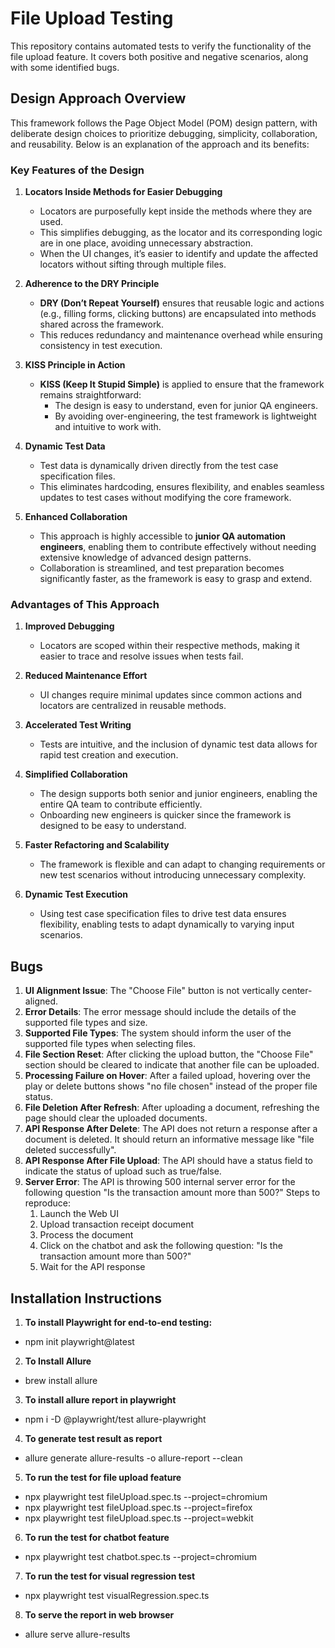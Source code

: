 # File Upload Testing

This repository contains automated tests to verify the functionality of the file upload feature. It covers both positive and negative scenarios, along with some identified bugs.

## Design Approach Overview

This framework follows the Page Object Model (POM) design pattern, with deliberate design choices to prioritize debugging, simplicity, collaboration, and reusability. Below is an explanation of the approach and its benefits:

### Key Features of the Design

1. **Locators Inside Methods for Easier Debugging**  
   - Locators are purposefully kept inside the methods where they are used.  
   - This simplifies debugging, as the locator and its corresponding logic are in one place, avoiding unnecessary abstraction.  
   - When the UI changes, it’s easier to identify and update the affected locators without sifting through multiple files.  

2. **Adherence to the DRY Principle**  
   - **DRY (Don’t Repeat Yourself)** ensures that reusable logic and actions (e.g., filling forms, clicking buttons) are encapsulated into methods shared across the framework.  
   - This reduces redundancy and maintenance overhead while ensuring consistency in test execution.  

3. **KISS Principle in Action**  
   - **KISS (Keep It Stupid Simple)** is applied to ensure that the framework remains straightforward:  
     - The design is easy to understand, even for junior QA engineers.  
     - By avoiding over-engineering, the test framework is lightweight and intuitive to work with.  

4. **Dynamic Test Data**  
   - Test data is dynamically driven directly from the test case specification files.  
   - This eliminates hardcoding, ensures flexibility, and enables seamless updates to test cases without modifying the core framework.  

5. **Enhanced Collaboration**  
   - This approach is highly accessible to **junior QA automation engineers**, enabling them to contribute effectively without needing extensive knowledge of advanced design patterns.  
   - Collaboration is streamlined, and test preparation becomes significantly faster, as the framework is easy to grasp and extend.  


### Advantages of This Approach

1. **Improved Debugging**  
   - Locators are scoped within their respective methods, making it easier to trace and resolve issues when tests fail.  

2. **Reduced Maintenance Effort**  
   - UI changes require minimal updates since common actions and locators are centralized in reusable methods.  

3. **Accelerated Test Writing**  
   - Tests are intuitive, and the inclusion of dynamic test data allows for rapid test creation and execution.  

4. **Simplified Collaboration**  
   - The design supports both senior and junior engineers, enabling the entire QA team to contribute efficiently.  
   - Onboarding new engineers is quicker since the framework is designed to be easy to understand.  

5. **Faster Refactoring and Scalability**  
   - The framework is flexible and can adapt to changing requirements or new test scenarios without introducing unnecessary complexity.  

6. **Dynamic Test Execution**  
   - Using test case specification files to drive test data ensures flexibility, enabling tests to adapt dynamically to varying input scenarios.  


## Bugs

1. **UI Alignment Issue**: The "Choose File" button is not vertically center-aligned.
2. **Error Details**: The error message should include the details of the supported file types and size.
3. **Supported File Types**: The system should inform the user of the supported file types when selecting files.
4. **File Section Reset**: After clicking the upload button, the "Choose File" section should be cleared to indicate that another file can be uploaded.
5. **Processing Failure on Hover**: After a failed upload, hovering over the play or delete buttons shows "no file chosen" instead of the proper file status.
6. **File Deletion After Refresh**: After uploading a document, refreshing the page should clear the uploaded documents.
7. **API Response After Delete**: The API does not return a response after a document is deleted. It should return an informative message like "file deleted successfully".
8. **API Response After File Upload**: The API should have a status field to indicate the status of upload such as true/false.
9. **Server Error**: The API is throwing 500 internal server error for the following question "Is the transaction amount more than 500?"
    Steps to reproduce:
    1. Launch the Web UI
    2. Upload transaction receipt document
    3. Process the document
    4. Click on the chatbot and ask the following question: "Is the transaction amount more than 500?"
    5. Wait for the API response


## Installation Instructions

1. **To install Playwright for end-to-end testing:**
- npm init playwright@latest

2. **To Install Allure**
- brew install allure

3. **To install allure report in playwright**
- npm i -D @playwright/test allure-playwright

4. **To generate test result as report**
- allure generate allure-results -o allure-report --clean 

5. **To run the test for file upload feature**
- npx playwright test fileUpload.spec.ts --project=chromium
- npx playwright test fileUpload.spec.ts --project=firefox
- npx playwright test fileUpload.spec.ts --project=webkit

6. **To run the test for chatbot feature**
- npx playwright test chatbot.spec.ts --project=chromium

7. **To run the test for visual regression test**
- npx playwright test visualRegression.spec.ts

8. **To serve the report in web browser**
- allure serve allure-results